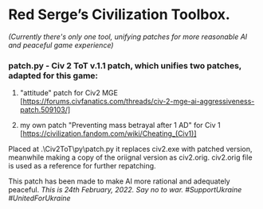 # Red Serge’s Civilization Toolbox.
*(Currently there's only one tool, unifying patches for more reasonable AI and peaceful game experience)*

### patch.py - Civ 2 ToT v.1.1 patch, which unifies two patches, adapted for this game:

1) "attitude" patch for Civ2 MGE [https://forums.civfanatics.com/threads/civ-2-mge-ai-aggressiveness-patch.509103/]

2) my own patch "Preventing mass betrayal after 1 AD" for Civ 1 [https://civilization.fandom.com/wiki/Cheating_(Civ1)]

Placed at .\Civ2ToT\py\patch.py it replaces civ2.exe with patched version,
meanwhile making a copy of the oriignal version as civ2.orig.
civ2.orig file is used as a reference for further repatching.

This patch has been made to make AI more rational and adequately peaceful.
*This is 24th February, 2022. Say no to war. #SupportUkraine #UnitedForUkraine*

